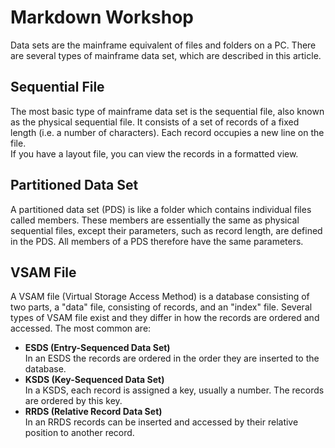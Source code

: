 # Markdown Workshop
Data sets are the mainframe equivalent of files and folders on a PC. There are several types of mainframe data set, which are described in this article.

 ## Sequential File
The most basic type of mainframe data set is the sequential file, also known as the physical sequential file. It consists of a set of records of a fixed length (i.e. a number of characters). Each record occupies a new line on the file.  
If you have a layout file, you can view the records in a formatted view.

## Partitioned Data Set
A partitioned data set (PDS) is like a folder which contains individual files called members. These members are essentially the same as physical sequential files, except their parameters, such as record length, are defined in the PDS. All members of a PDS therefore have the same parameters.

## VSAM File

A VSAM file (Virtual Storage Access Method) is a database consisting of two parts, a "data" file, consisting of records, and an "index" file. Several types of VSAM file exist and they differ in how the records are ordered and accessed. The most common are:

- **ESDS (Entry-Sequenced Data Set)**    
In an ESDS the records are ordered in the order they are inserted to the database.  
- **KSDS (Key-Sequenced Data Set)**    
In a KSDS, each record is assigned a key, usually a number. The records are ordered by this key.
- **RRDS (Relative Record Data Set)**  
In an RRDS records can be inserted and accessed by their relative position to another record.
